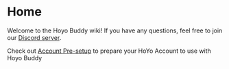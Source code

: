 # Home

Welcome to the Hoyo Buddy wiki!
If you have any questions, feel free to join our [Discord server](https://dsc.gg/hoyo-buddy).

Check out [Account Pre-setup](./Before-Start.md) to prepare your HoYo Account to use with Hoyo Buddy

